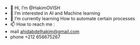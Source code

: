 - 👋 Hi, I’m @HakimOVISH
- 👀 I’m interested in AI and Machine learning
- 🌱 I’m currently learning How to automate certain processes
- 📫 How to reach me :
- mail ahidabdelhakim@gmail.com
- phone +212 656675267

<!---
HakimOVISH/HakimOVISH is a ✨ special ✨ repository because its `README.md` (this file) appears on your GitHub profile.
You can click the Preview link to take a look at your changes.
--->
